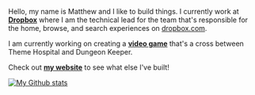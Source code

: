 Hello, my name is Matthew and I like to build things. I currently work at **[Dropbox](https://dropbox.com)** where I am the technical lead for the team that's responsible for the home, browse, and search experiences on [dropbox.com](https://dropbox.com/h).

I am currently working on creating a **[video game](https://github.com/matthewtole/dungeon-manager)** that's a cross between Theme Hospital and Dungeon Keeper.

Check out **[my website](https://matthewtole.com)** to see what else I've built!

[![My Github stats](https://github-readme-stats.vercel.app/api?username=matthewtole)](https://github.com/anuraghazra/github-readme-stats)
